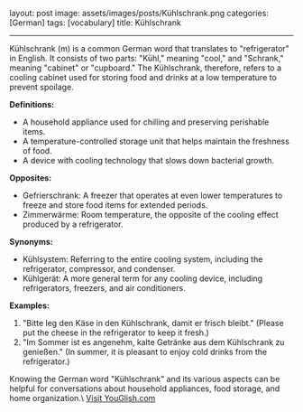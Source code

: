 layout: post
image: assets/images/posts/Kühlschrank.png
categories: [German]
tags: [vocabulary]
title: Kühlschrank

---

Kühlschrank (m) is a common German word that translates to "refrigerator" in English. It consists of two parts: "Kühl," meaning "cool," and "Schrank," meaning "cabinet" or "cupboard." The Kühlschrank, therefore, refers to a cooling cabinet used for storing food and drinks at a low temperature to prevent spoilage.

**Definitions:**
- A household appliance used for chilling and preserving perishable items.
- A temperature-controlled storage unit that helps maintain the freshness of food.
- A device with cooling technology that slows down bacterial growth.

**Opposites:**
- Gefrierschrank: A freezer that operates at even lower temperatures to freeze and store food items for extended periods.
- Zimmerwärme: Room temperature, the opposite of the cooling effect produced by a refrigerator.

**Synonyms:**
- Kühlsystem: Referring to the entire cooling system, including the refrigerator, compressor, and condenser.
- Kühlgerät: A more general term for any cooling device, including refrigerators, freezers, and air conditioners.

**Examples:**
1. "Bitte leg den Käse in den Kühlschrank, damit er frisch bleibt." (Please put the cheese in the refrigerator to keep it fresh.)
2. "Im Sommer ist es angenehm, kalte Getränke aus dem Kühlschrank zu genießen." (In summer, it is pleasant to enjoy cold drinks from the refrigerator.)

Knowing the German word "Kühlschrank" and its various aspects can be helpful for conversations about household appliances, food storage, and home organization.\ <a id="yg-widget-0" class="youglish-widget" data-query="Kühlschrank" data-lang="german" data-components="8412" data-auto-start="0" data-bkg-color="theme_light" data-title="How%20to%20pronounce%20Kühlschrank%20in%20German"  rel="nofollow" href="https://youglish.com">Visit YouGlish.com</a><script async src="https://youglish.com/public/emb/widget.js" charset="utf-8"></script>